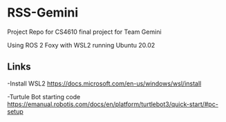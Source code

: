 # RSS-Gemini
Project Repo for CS4610 final project for Team Gemini

Using ROS 2 Foxy with WSL2 running Ubuntu 20.02
## Links
-Install WSL2
https://docs.microsoft.com/en-us/windows/wsl/install

-Turtule Bot starting code
https://emanual.robotis.com/docs/en/platform/turtlebot3/quick-start/#pc-setup

